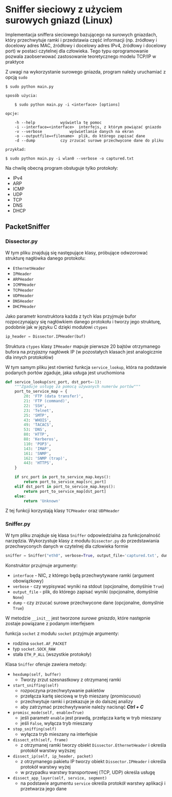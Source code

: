 # Sniffer sieciowy z użyciem surowych gniazd (Linux)

Implementacja sniffera sieciowego bazującego na surowych gniazdach, który przechwytuje ramki i przedstawia część informacji (np. źródłowy i docelowy adres MAC, źródłowy i docelowy adres IPv4, źródłowy i docelowy port) w postaci czytelnej dla człowieka. Tego typu oprogramowanie pozwala zaobserwować zastosowanie teoretycznego modelu TCP/IP w praktyce

Z uwagi na wykorzystanie surowego gniazda, program należy uruchamiać z opcją `sudo`

```
$ sudo python main.py
```

```
sposób użycia:

	$ sudo python main.py -i <interface> [options]

opcje:

	-h --help			wyświetla tę pomoc
	-i --interface=<interface>	interfejs, z którym powiązać gniazdo
	-v --verbose			wyświetlanie danych na ekran
	-o --outputfile=<filename>	plik, do którego zapisać dane
	-d --dump			czy zrzucać surowe przechwycone dane do pliku

przykład:

$ sudo python main.py -i wlan0 --verbose -o captured.txt
```

Na chwilę obecną program obsługuje tylko protokoły:

- IPv4
- ARP
- ICMP
- UDP
- TCP
- DNS
- DHCP

## PacketSniffer

### Dissector.py

W tym pliku znajdują się następujące klasy, próbujące odwzorować strukturę nagłówka danego protokołu:

- `EthernetHeader`
- `IPHeader`
- `ARPHeader`
- `ICMPHeader`
- `TCPHeader`
- `UDPHeader`
- `DNSHeader`
- `DHCPHeader`

Jako parametr konstruktora każda z tych klas przyjmuje bufor rozpoczynający się nagłówkiem danego protokołu i tworzy jego strukturę, podobnie jak w języku C dzięki modułowi `ctypes`

```python
ip_header = Dissector.IPHeader(buf)
```

Struktura `ctypes` klasy `IPHeader` mapuje pierwsze 20 bajtów otrzymanego bufora na _przyjazny_ nagłówek IP (w pozostałych klasach jest analogicznie dla innych protokołów)

W tym samym pliku jest również funkcja `service_lookup`, która na podstawie podanych portów zgaduje, jaka usługa jest uruchomiona

```python
def service_lookup(src_port, dst_port=-1):
    """Zgaduje usługę za pomocą używanych numerów portów"""
    port_to_service_map = {
        20: 'FTP (data transfer)',
        21: 'FTP (command)',
        22: 'SSH',
        23: 'Telnet',
        25: 'SMTP',
        43: 'WHOIS',
        49: 'TACACS',
        53: 'DNS',
        80: 'HTTP',
        88: 'Kerberos',
        110: 'POP3',
        143: 'IMAP',
        161: 'SNMP',
        162: 'SNMP (trap)',
        443: 'HTTPS',
    }

    if src_port in port_to_service_map.keys():
        return port_to_service_map[src_port]
    elif dst_port in port_to_service_map.keys():
        return port_to_service_map[dst_port]
    else:
        return 'Unknown'
```

Z tej funkcji korzystają klasy `TCPHeader` oraz `UDPHeader`

### Sniffer.py

W tym pliku znajduje się klasa `Sniffer` odpowiedzialna za funkcjonalność narzędzia. Wykorzystuje klasy z modułu `Dissector.py` do przedstawiania przechwyconych danych w czytelnej dla człowieka formie

```python
sniffer = Sniffer("eth0", verbose=True, output_file='captured.txt', dump=False)
```

Konstruktor przujmuje argumenty:

- `interface` - NIC, z którego będą przechwytywane ramki (argument obowiązkowy)
- `verbose` - czy wypisywać wyniki na stdout (opcjonalne, domyślnie `True`)
- `output_file` - plik, do którego zapisać wyniki (opcjonalne, domyślnie `None`)
- `dump` - czy zrzucać surowe przechwycone dane (opcjonalne, domyślnie `True`)

W metodzie `__init__` jest tworzone _surowe gniazdo_, które następnie zostaje powiązane z podanym interfejsem

funkcja `socket` z modułu `socket` przyjmuje argumenty:

- rodzina `socket.AF_PACKET`
- typ `socket.SOCK_RAW`
- stała `ETH_P_ALL` (wszystkie protokoły)

Klasa `Sniffer` oferuje zawiera metody:

- `hexdump(self, buffer)`
    - Tworzy zrzut szesnastkowy z otrzymanej ramki
- `start_sniffing(self)`
    - rozpoczyna przechwytywanie pakietów
    - przełącza kartę sieciową w tryb mieszany (_promiscuous_)
    - przechwytuje ramki i przekazuje je do dalszej analizy
    - aby zatrzymać przechwytywanie należy nacisnąć _**Ctrl + C**_
- `promisc_mode(self, enable=True)`
    - jeśli parametr `enable` jest prawdą, przełącza kartę w tryb mieszany
    - jeśli `False`, wyłącza tryb mieszany
- `stop_sniffing(self)`
    - wyłącza tryb mieszany na interfejsie
- `dissect_eth(self, frame)`
    - z otrzymanej ramki tworzy obiekt `Dissector.EthernetHeader` i określa protokół warstwy wyższej
- `dissect_ip(self, ip_header, packet)`
    - z otrzymanego pakietu IP tworzy obiekt `Dissector.IPHeader` i określa protokół warstwy wyżej
    - w przypadku warstwy transportowej (TCP, UDP) określa usługę
- `dissect_app_layer(self, service, segment)`
    - na podstawie argumentu `service` określa protokół warstwy aplikacji i przetwarza jego dane
